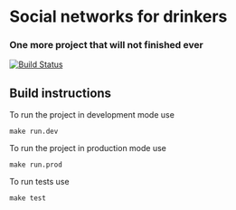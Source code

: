 # Social networks for drinkers

### One more project that will not finished ever

[![Build Status](https://travis-ci.org/sergeyDevjatov/gobuhat-backend.svg?branch=master)](https://travis-ci.org/sergeyDevjatov/gobuhat-backend)

## Build instructions

To run the project in development mode use
```
make run.dev
```

To run the project in production mode use
```
make run.prod
```

To run tests use
```
make test
```
